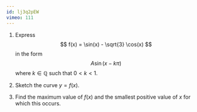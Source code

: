```yaml
---
id: lj3q2pEW
vimeo: 111
---
```


 1. Express
    $$
    f(x) = \sin(x) - \sqrt{3} \cos(x)
    $$
    in the form
    $$
    A \sin (x - k \pi)
    $$
    where $k \in \mathbb{Q}$ such that $0 < k < 1.$

 1. Sketch the curve $y = f(x).$

 1. Find the maximum value of $f(x)$ and the smallest positive value of $x$ for which this occurs.
